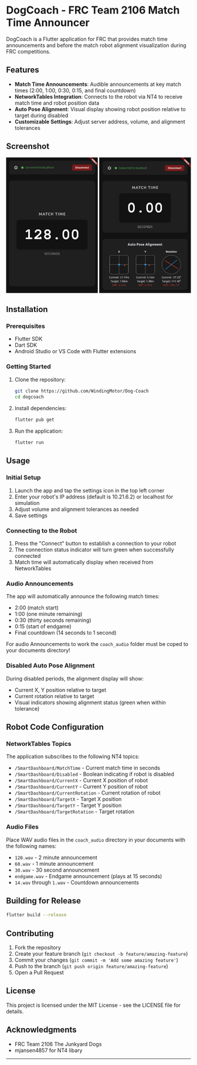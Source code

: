# DogCoach - FRC Team 2106 Match Time Announcer

DogCoach is a Flutter application for FRC that provides match time announcements and before the match robot alignment visualization during FRC competitions.

## Features

- **Match Time Announcements**: Audible announcements at key match times (2:00, 1:00, 0:30, 0:15, and final countdown)
- **NetworkTables Integration**: Connects to the robot via NT4 to receive match time and robot position data
- **Auto Pose Alignment**: Visual display showing robot position relative to target during disabled
- **Customizable Settings**: Adjust server address, volume, and alignment tolerances

## Screenshot


<img src="https://github.com/WindingMotor/Dog-Coach/blob/main/screenshots/main.png" width="250" height="auto">

<img src="https://github.com/WindingMotor/Dog-Coach/blob/main/screenshots/align.png" width="250" height="auto">


## Installation

### Prerequisites

- Flutter SDK 
- Dart SDK 
- Android Studio or VS Code with Flutter extensions

### Getting Started

1. Clone the repository:
   ```bash
   git clone https://github.com/WindingMotor/Dog-Coach
   cd dogcoach
   ```

2. Install dependencies:
   ```bash
   flutter pub get
   ```

3. Run the application:
   ```bash
   flutter run
   ```

## Usage

### Initial Setup

1. Launch the app and tap the settings icon in the top left corner
2. Enter your robot's IP address (default is 10.21.6.2) or localhost for simulation
3. Adjust volume and alignment tolerances as needed
4. Save settings

### Connecting to the Robot

1. Press the "Connect" button to establish a connection to your robot
2. The connection status indicator will turn green when successfully connected
3. Match time will automatically display when received from NetworkTables

### Audio Announcements

The app will automatically announce the following match times:
- 2:00 (match start)
- 1:00 (one minute remaining)
- 0:30 (thirty seconds remaining)
- 0:15 (start of endgame)
- Final countdown (14 seconds to 1 second)

For audio Announcements to work the `coach_audio` folder must be coped to your documents directory!

### Disabled Auto Pose Alignment

During disabled periods, the alignment display will show:
- Current X, Y position relative to target
- Current rotation relative to target
- Visual indicators showing alignment status (green when within tolerance)

## Robot Code Configuration

### NetworkTables Topics

The application subscribes to the following NT4 topics:
- `/SmartDashboard/MatchTime` - Current match time in seconds
- `/SmartDashboard/Disabled` - Boolean indicating if robot is disabled
- `/SmartDashboard/CurrentX` - Current X position of robot
- `/SmartDashboard/CurrentY` - Current Y position of robot
- `/SmartDashboard/CurrentRotation` - Current rotation of robot
- `/SmartDashboard/TargetX` - Target X position
- `/SmartDashboard/TargetY` - Target Y position
- `/SmartDashboard/TargetRotation` - Target rotation

### Audio Files

Place WAV audio files in the `coach_audio` directory in your documents with the following names:
- `120.wav` - 2 minute announcement
- `60.wav` - 1 minute announcement
- `30.wav` - 30 second announcement
- `endgame.wav` - Endgame announcement (plays at 15 seconds)
- `14.wav` through `1.wav` - Countdown announcements

## Building for Release

```bash
flutter build --release
```

## Contributing

1. Fork the repository
2. Create your feature branch (`git checkout -b feature/amazing-feature`)
3. Commit your changes (`git commit -m 'Add some amazing feature'`)
4. Push to the branch (`git push origin feature/amazing-feature`)
5. Open a Pull Request

## License

This project is licensed under the MIT License - see the LICENSE file for details.

## Acknowledgments

- FRC Team 2106 The Junkyard Dogs
- mjansen4857 for NT4 libary

---
